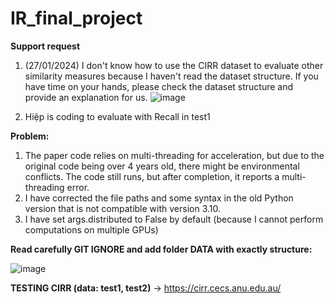# IR_final_project

**Support request**
1. (27/01/2024) I don't know how to use the CIRR dataset to evaluate other similarity measures because I haven't read the dataset structure. If you have time on your hands, please check the dataset structure and provide an explanation for us.
![image](https://github.com/keeganhuynh/IR_final_project/assets/58461941/79a9d0f9-ed58-4537-a081-e78af92cd282)

2. Hiệp is coding to evaluate with Recall in test1 


**Problem:**
1. The paper code relies on multi-threading for acceleration, but due to the original code being over 4 years old, there might be environmental conflicts. The code still runs, but after completion, it reports a multi-threading error.
2. I have corrected the file paths and some syntax in the old Python version that is not compatible with version 3.10.
3. I have set args.distributed to False by default (because I cannot perform computations on multiple GPUs)

**Read carefully GIT IGNORE and add folder DATA with exactly structure:**

![image](https://github.com/keeganhuynh/IR_final_project/assets/58461941/aec96078-360b-4b0d-8baf-5c3ae57ecce8)


**TESTING CIRR (data: test1, test2)**
-> https://cirr.cecs.anu.edu.au/


